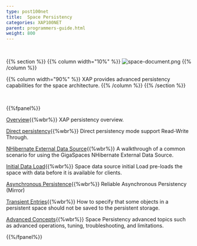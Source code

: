 ```yaml
---
type: post100net
title:  Space Persistency
categories: XAP100NET
parent: programmers-guide.html
weight: 800
---
```


<br>


{{% section %}}
{{% column  width="10%" %}}
![space-document.png](/attachment_files/subject/persistence.png)
{{% /column %}}

{{% column width="90%" %}}
XAP provides advanced persistency capabilities for the space architecture.
{{% /column %}}
{{% /section %}}

<br>

{{%fpanel%}}

[Overview](./space-persistency.html){{%wbr%}}
XAP persistency overview.

[Direct persistency](./direct-persistency.html){{%wbr%}}
Direct persistency mode support Read-Write Through.

[NHibernate External Data Source](./hibernate-space-persistency.html){{%wbr%}}
A walkthrough of a common scenario for using the GigaSpaces NHibernate External Data Source.

[Initial Data Load](./space-persistency-initial-load.html){{%wbr%}}
Space data source initial Load pre-loads the space with data before it is available for clients.

[Asynchronous Persistence](./asynchronous-persistency-with-the-mirror.html){{%wbr%}}
Reliable Asynchronous Persistency (Mirror)

[Transient Entries](./transient-entries.html){{%wbr%}}
How to specify that some objects in a persistent space should not be saved to the persistent storage.

[Advanced Concepts](./space-persistency-advanced-topics.html){{%wbr%}}
Space Persistency advanced topics such as advanced operations, tuning, troubleshooting, and limitations.

{{%/fpanel%}}



